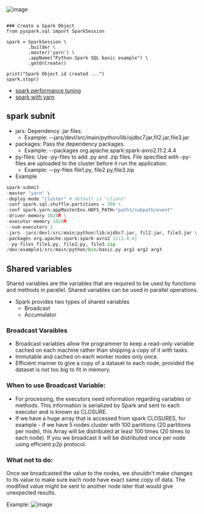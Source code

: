 ![image](https://user-images.githubusercontent.com/52529498/200199041-c5913dfc-3694-4778-a0fb-53011506a4a0.png)
```

### Create a Spark Object
from pyspark.sql import SparkSession

spark = SparkSession \
        .builder \
        .master('yarn') \
        .appName("Python Spark SQL basic example") \
        .getOrCreate()

print("Spark Object id created ...")
spark.stop()
```
- [spark performance tuning](https://spark.apache.org/docs/latest/sql-performance-tuning.html)
- [spark with yarn](https://spark.apache.org/docs/latest/running-on-yarn.html#confiquration)


## spark subnit

- jars: Dependency .jar files.
  - Example: --jars/devl/src/main/python/lib/ojdbc7.jar,fil2.jar,file3.jar
- packages: Pass the dependency packages.
  - Example: --packages org.apache.spark:spark-avro2.11:2.4.4
- py-files: Use -py-files to add .py and .zip files. File specified with -py-files are uploaded to the cluster before it
run the application.
  - Example: --py-files file1.py, file2.py,file3.zip
- Example
```python
spark-submit
-master "yarn" \
-deploy-mode "cluster" # default is "client"
-conf spark.sql.shuffle.partitions = 300 \
-conf spark.yarn.appMasterEnv.HDFS_PATH="path1/subpath/event"
-driver-memory 1024M \
-executor-memory 1024M
--num-executors 2
-jars -jars/devl/src/main/python/lib/ojdbc7.jar, fil2.jar, file3.jar \
-packages org.apache.spark:spark-avro2.11:2.4.4|
--py-files file1.py, file2.py, file3.zip
/dev/example1/src/main/python/bin/basic.py arg1 arg2 arg3
```

## Shared variables
Shared variables are the variables that are required to be used by functions and methods in parallel.
Shared variables can be used in parallel operations.
- Spark provides two types of shared variables
  - Broadcast
  - Accumulator

### Broadcast Varaibles
- Broadcast variables allow the programmer to keep a read-only variable cached on each machine rather than
shipping a copy of it with tasks.
- Immutable and cached on each worker nodes only once.
- Efficient manner to give a copy of a dataset to each node, provided the dataset is not too big to fit in memory.
### When to use Broadcast Variable:
- For processing, the executors need information regarding variables or methods. This information is serialized by Spark and
sent to each executor and is known as CLOSURE.
- If we have a huge array that is accessed from spark CLOSURES, for example - if we have 5 nodes cluster with 100 partitions
(20 partitions per node), this Array will be distributed at least 100 times (20 times to each node). If you we broadcast
it will be distributed once per node using efficient p2p protocol.

### What not to do:
Once we broadcasted the value to the nodes, we shouldn't make changes to its value to make sure each node have
exact same copy of data. The modified value might be sent to another node later that would give unexpected results.

Example:
![image](https://user-images.githubusercontent.com/52529498/200212884-feb883dd-5675-4920-84df-23509b6f0274.png)


